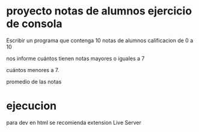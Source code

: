 # proyecto notas de alumnos ejercicio de consola

Escribir un programa que contenga  10 notas de alumnos calificacion de 0 a 10

nos informe cuántos tienen notas mayores o iguales a 7 

cuántos menores a 7. 

promedio de las notas 

# ejecucion 
para dev en html se recomienda extension  Live Server

```